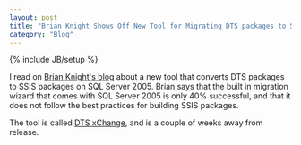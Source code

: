 ```yaml
---
layout: post
title: "Brian Knight Shows Off New Tool for Migrating DTS packages to SSIS"
category: "Blog"
---
```

{% include JB/setup %}

I read on [Brian Knight's blog](http://www.whiteknighttechnology.com/cs/blogs/brian_knight/archive/2007/09/12/1743.aspx) about a new tool that converts DTS packages to SSIS packages on SQL Server 2005\. Brian says that the built in migration wizard that comes with SQL Server 2005 is only 40% successful, and that it does not follow the best practices for building SSIS packages.

The tool is called [DTS xChange](http://www.pragmaticworks.com/dtsxchange.htm), and is a couple of weeks away from release.